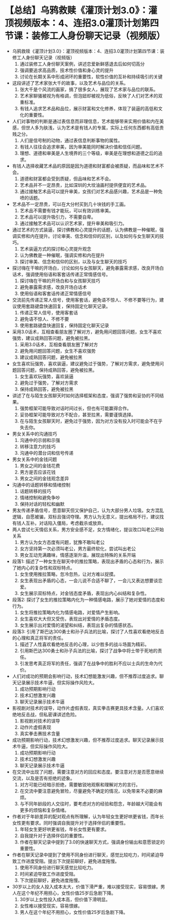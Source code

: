 # 【总结】乌鸦救赎《灌顶计划3.0》：灌顶视频版本：4、连招3.0灌顶计划第四节课：装修工人身份聊天记录（视频版）

-   乌鸦救赎《灌顶计划3.0》：灌顶视频版本：4、连招3.0灌顶计划第四节课：装修工人身份聊天记录（视频版）
    1.  通过装修工人身份聊天案例，讲述恋爱新鲜感退去后如何切高分
    2.  强调要追求高品质，技术性价值和身心灵的提升
    3.  讨论在长期关系中形成闭环的重要性，软性价值的互补和持续吸引的关键
-   这段讲述了艺术家张大千的故事，以及艺术与品位的关系。
    1.  张大千是个风流的画家，搞了很多女人，展现了艺术家与品位的联系。
    2.  艺术家聊骚被视为有格调，但泡妞却被视为低俗，反映了人们对艺术的双重标准。
    3.  有钱人追求艺术品和品位，展示财富和文化修养，体现了装逼的高低和文化的重要性。
-   人们对事物的判断是通过表信息而非理信息，艺术能够带来实用价值和内在美感，但世人多为肤浅，认为艺术是有钱人的专属，实际上任何东西都有高低贵贱之分。
    1.  人们是信号制的动物，通过表信息判断事物的属性。
    2.  有钱人往往会追求审美，因为审美能同时解决价值和信任问题。
    3.  理想、道德和审美是人生境界的三个等级，审美是在理想和道德之后的追求。
-   有钱人选择收藏艺术品的原因是因为道德和财富都会被质疑，而品味和艺术不会。
    1.  道德和财富都会受到质疑，但品味和艺术不会。
    2.  艺术品并不一定昂贵，比如深圳的大坟油画村提供便宜的艺术品。
    3.  通过接触艺术品可以提升审美，女孩们对艺术品感兴趣，艺术品是一种免喷的话题。
-   艺术品不一定昂贵，可以在大分村买到几十块钱的手工画。
    1.  艺术品不需要有钱才能玩，可以有效训练审美。
    2.  艺术品可以提升吸引力，不需要自卑。
    3.  通过接触艺术品可以认识艺术家，提升审美和吸引力。
-   通过艺术的方式装逼，探讨佛教和心灵提升的话题，认为佛教是一种催眠，强调实修和内在提升。讨论审美、信念和信仰的区别，以及如何与女生聊天的技巧。
    1.  艺术装逼方式的探讨和心灵提升观念
    2.  认为佛教是一种催眠，强调实修和内在提升
    3.  探讨审美、信念和信仰的区别，以及与女生聊天的技巧
-   探讨嗨在干嘛的开场白，讨论如何与女孩聊天，避免暴露需求感，改良开场白话术，强调使用俗语和客套话传递正常情感信号。
    1.  探讨嗨在干嘛的开场白和与女孩聊天技巧
    2.  避免暴露需求感，改良开场白话术
    3.  使用俗语和客套话传递正常情感信号
-   交流前先传递正常人信号，使用客套话，避免语不惊人、不修不要等行为，建议使用套路键盘快速回复，保持固定化聊天记录。
    1.  传递正常人信号，使用客套话
    2.  避免语不惊人、不修不要
    3.  使用套路键盘快速回复，保持固定化聊天记录
-   采用3.0话术，互相查看朋友圈了解对方，避免用问题回答问题，女生不喜欢强势，建议成熟回答问题，避免被拉黑。
    1.  采用3.0话术，互相查看朋友圈了解对方
    2.  避免用问题回答问题，女生不喜欢强势
    3.  建议成熟回答问题，避免被拉黑
-   女生喜欢玩强势，喜欢装逼，建议避免过于强势，了解对方需求，避免使用问题回答问题，保持成熟回答，避免被拉黑。
    1.  女生喜欢玩强势，喜欢装逼
    2.  避免过于强势，了解对方需求
    3.  保持成熟回答，避免被拉黑
-   讲述了在与陌生女孩聊天时如何选择框架和态度，强调了强势和妥协的不同结果。
    1.  强势框架可能导致对话时间过长，但也有可能赢得合作。
    2.  妥协框架可能导致对方不配合，甚至拉黑，需要谨慎选择。
    3.  在与陌生女孩聊天时，避免过于强势，因为对方没有投入时可能会不在乎失去你。
-   男女关系中的沟通技巧
    1.  沟通中的示弱和示强
    2.  转移注意力的技巧
    3.  沟通中的潜台词和信号传递
-   男女关系中的金钱问题
    1.  男女之间的金钱花费
    2.  男方是否应该花钱
    3.  男女之间的金钱观念差异
-   沟通中的话题转移和情绪控制
    1.  话题转移的技巧
    2.  情绪控制和避免争吵
    3.  保持对话的轻松和幽默
-   男友传递矛盾信号，愿意聊天但又保护自己，认为大部分男人垃圾。女方混乱逻辑，自愿被骗，双标且强词夺理。男方认为无意义，提出格局不行，建议找有钱人互补。对话陷入僵局，考虑截杀或放弃。
-   两人尝试七天情侣关系，男方安全感不足，女方情绪化，提议改口叫老公开始关系
    1.  男方认为女方态度有问题，犹豫不敢叫老公
    2.  女方坚持第一次必须叫老公，男方最终软化，尝试叫出老公
    3.  男女互动充满趣味，情感逐渐升温，展现出特殊的关系开端
-   段落1: 描述了一种女生在聊天中的推拉策略，表现出矛盾的心态和行为，展示了她内心的复杂性和双标特点。
    1.  女生使用推拉策略，忽冷忽热，让对方难以捉摸。
    2.  女生表现出矛盾的心态，一会儿说不合适不聊了，一会儿又表达想要谈恋爱。
    3.  女生展示双标特点，对金钱态度矛盾，表现出内心纠结和复杂性。
-   段落2: 探讨了女生的推拉策略内化为一种情感电路，展示了她对爱情的态度和行为。
    1.  女生将推拉策略内化为情感电路，对爱情产生影响。
    2.  女生喜欢大大但又受伤，表现出对爱情的矛盾态度。
    3.  女生展示出对爱情的渴望和纠结，表现出复杂的情感状态。
-   段落3: 引用了斯巴达300勇士和孙子兵法的比喻，探讨了人性喜欢看绝地反击的心理和真正将军的责任。
    1.  描述了人性喜欢看绝地反击的心理，以少胜多的战斗场面为精彩。
    2.  引用斯巴达300勇士和孙子兵法的比喻，探讨了战争中将士带于死地的责任。
    3.  引发思考真正将军的责任，强调了在战争中的胜利不应以士兵的生命为代价。
-   人们对成功的预期会影响行动，技术幻想能激发兴趣，但不推荐过度追求。聊天记录展示技术牛逼，但实际操作风险大。
    1.  成功预期影响行动
    2.  技术幻想激发兴趣
    3.  聊天记录展示技术牛逼
-   影视剧对技术的误导，动作片虚假表现，真实拳击赛更具技术含量。人们喜欢绝地反击战，但私密课讲述危险。
    1.  影视剧对技术的误导
    2.  动作片虚假表现
    3.  真实拳击赛技术含量
-   成功预期影响行动，技术幻想激发兴趣，但不推荐过度追求。聊天记录展示技术牛逼，但实际操作风险大。
    1.  成功预期影响行动
    2.  技术幻想激发兴趣
    3.  聊天记录展示技术牛逼
-   在交流中出现了问题，需要注意对方的回应和态度。要注意对方是否愿意继续交流，以及是否有拒绝的迹象。
    1.  对方可能已经暗示拒绝，需要敏锐地观察和理解对方的言行。
    2.  在交流中要注意避免冒险，尽量避免不确定的情况，以免带来不必要的麻烦。
    3.  与不同年龄段的人交往时，要考虑对方的经验和怨念，年龄越大可能会有更多的烦恼和复杂情绪。
-   作者对于年龄差异的配对观点有所理解，认为年轻女生更好哄更省钱，而年长女性更有要求。同时强调自我提升对于选择伴侣的重要性。
    1.  年轻女生更好哄更省钱，年长女性更有要求。
    2.  自我提升对于选择伴侣的重要性。
    3.  作者在聊天记录中提到了3.0的快速聊天方式，强调身份输出和意愿锁定的重要性。
-   作者在聊天记录中提到了使用不同身份进行聊天，感觉比较吃力，时间紧迫导致工作进度受阻。提出下次提前聊好，避免进度拖慢。
    1.  使用不同身份进行聊天感觉比较吃力。
    2.  时间紧迫导致工作进度受阻。
    3.  下次提前聊好，避免进度拖慢。
-   30岁以上的女人投入成本太大，价值下滑严重，难以接受现实，容易恨嫁。男人在这个年纪不用担心，女性价值25岁后急剧下降。
    1.  30岁以上女性投入成本高，但价值下滑明显。
    2.  女性难以接受现实，容易恨嫁。
    3.  男人在这个年纪不用担心，女性价值25岁后急剧下降。